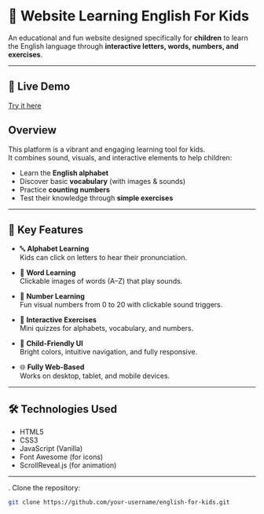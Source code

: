 # 🌟 Website Learning English For Kids

An educational and fun website designed specifically for **children** to learn the English language through **interactive letters, words, numbers, and exercises**.

---
## 🔗 Live Demo

[Try it here](https://ranaa-mahmoud.github.io/website-learning-english-for-kids/)

##  Overview

This platform is a vibrant and engaging learning tool for kids.  
It combines sound, visuals, and interactive elements to help children:

- Learn the **English alphabet**
- Discover basic **vocabulary** (with images & sounds)
- Practice **counting numbers**
- Test their knowledge through **simple exercises**

---

## 🎯 Key Features

- 🔤 **Alphabet Learning**  
  Kids can click on letters to hear their pronunciation.

- 📝 **Word Learning**  
  Clickable images of words (A–Z) that play sounds.

- 🔢 **Number Learning**  
  Fun visual numbers from 0 to 20 with clickable sound triggers.

- 🧠 **Interactive Exercises**  
  Mini quizzes for alphabets, vocabulary, and numbers.

- 🎨 **Child-Friendly UI**  
  Bright colors, intuitive navigation, and fully responsive.

- 🌐 **Fully Web-Based**  
  Works on desktop, tablet, and mobile devices.

---

## 🛠️ Technologies Used

- HTML5
- CSS3
- JavaScript (Vanilla)
- Font Awesome (for icons)
- ScrollReveal.js (for animation)

---

. Clone the repository:
```bash
git clone https://github.com/your-username/english-for-kids.git
